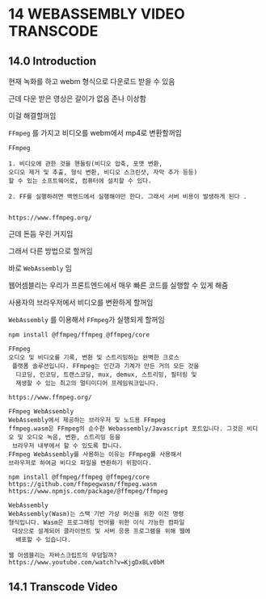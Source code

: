 # 14 WEBASSEMBLY VIDEO TRANSCODE

## 14.0 Introduction

현재 녹화를 하고 webm 형식으로 다운로드 받을 수 있음

근데 다운 받은 영상은 갈이가 없음 존나 이상함

이걸 해결할꺼임

`FFmpeg` 를 가지고 비디오를 webm에서 mp4로 변환할꺼임

    FFmpeg

    1. 비디오에 관한 것을 핸들링(비디오 압축, 포맷 변환,
    오디오 제거 및 추출, 형식 변환, 비디오 스크린샷, 자막 추가 등등)
    할 수 있는 소프트웨어로, 컴퓨터에 설치할 수 있다.

    2. FF를 실행하려면 백엔드에서 실행해야만 한다. 그래서 서버 비용이 발생하게 된다 .


    https://www.ffmpeg.org/

근데 돈듬 우린 거지임

그래서 다른 방법으로 할꺼임

바로 `WebAssembly` 임

웹어셈블리는 우리가 프론트엔드에서 매우 빠른 코드를 실행할 수 있게 해줌

사용자의 브라우저에서 비디오를 변환하게 할꺼임

`WebAssembly` 를 이용해서 `FFmpeg`가 실행되게 할꺼임

```
npm install @ffmpeg/ffmpeg @ffmpeg/core
```

    FFmpeg
    오디오 및 비디오를 기록, 변환 및 스트리밍하는 완벽한 크로스
     플랫폼 솔루션입니다. FFmpeg는 인간과 기계가 만든 거의 모든 것을
      디코딩, 인코딩, 트랜스코딩, mux, demux, 스트리밍, 필터링 및
      재생할 수 있는 최고의 멀티미디어 프레임워크입니다.

    https://www.ffmpeg.org/

    FFmpeg WebAssembly
    WebAssembly에서 제공하는 브라우저 및 노드용 FFmpeg
    ffmpeg.wasm은 FFmpeg의 순수한 Webassembly/Javascript 포트입니다. 그것은 비디오 및 오디오 녹음, 변환, 스트리밍 등을
     브라우저 내부에서 할 수 있도록 합니다.
    FFmpeg WebAssembly를 사용하는 이유는 FFmpeg를 사용해서
    브라우저로 하여금 비디오 파일을 변환하기 위함이다.

    npm install @ffmpeg/ffmpeg @ffmpeg/core
    https://github.com/ffmpegwasm/ffmpeg.wasm
    https://www.npmjs.com/package/@ffmpeg/ffmpeg

    WebAssembly
    WebAssembly(Wasm)는 스택 기반 가상 머신을 위한 이진 명령
    형식입니다. Wasm은 프로그래밍 언어를 위한 이식 가능한 컴파일
     대상으로 설계되어 클라이언트 및 서버 응용 프로그램을 위해 웹에
      배포할 수 있습니다.

    웹 어셈블리는 자바스크립트의 무덤일까?
    https://www.youtube.com/watch?v=KjgDxBLv0bM

## 14.1 Transcode Video
